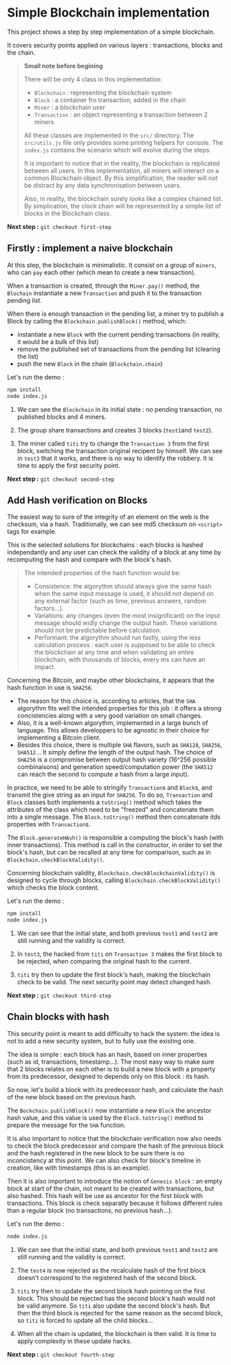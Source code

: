 # Simple Blockchain implementation

This project shows a step by step implementation of a simple blockchain.

It covers security points applied on various layers : transactions, blocks and the chain.


> **Small note before begining**
>
> There will be only 4 class in this implementation:
> - `Blockchain` : representing the blockchain system
> - `Block` : a container fro transaction, added in the chain
> - `Miner` : a blockchain user
> - `Transaction` : an object representing a transaction between 2 miners
>
> All these classes are implemented in the `src/` directory.
> The `src/utils.js` file only provides some printing helpers for console.
> The `index.js` contains the scenario which will evolve during the steps.
>
> It is important to notice that in the reality, the blockchain is replicated between all users. In this implementation, all miners will interact on a common Blockchain object.
> By this simplification, the reader will not be distract by any data synchronisation between users.
>
> Also, in reality, the blockchain surely looks like a complex chained list. By simplication, the clock chain will be represented by a simple list of blocks in the Blockchain class.


**Next step :** `git checkout first-step`



## Firstly : implement a naive blockchain

At this step, the blockchain is minimalistic.
It consist on a group of `miners`, who can `pay` each other (which mean to create a new transaction).

When a transaction is created, through the `Miner.pay()` method, the `Blochain` instantiate a new `Transaction` and push it to the transaction pending list.

When there is enough transaction in the pending list, a miner try to publish a Block by calling the `Blockchain.publishBlock()` method, which:
- instantiate a new `Block` with the current pending transactions (in reality, it would be a bulk of this list)
- remove the published set of transactions from the pending list (clearing the list)
- push the new `Block` in the chain (`Blockchain.chain`)

Let's run the demo :
```bash
npm install
node index.js
```

1. We can see the `Blockchain` in its initial state : no pending transaction, no published blocks and 4 miners.

2. The group share transactions and creates 3 blocks (`test1`and `test2`).

3. The miner called `titi` try to change the `Transaction 3` from the first block, switching the transaction original recipent by himself.
We can see in `test3` that it works, and there is no way to identify the robbery.
It is time to apply the first security point.


**Next step :** `git checkout second-step`



## Add Hash verification on Blocks

The easiest way to sure of the integrity of an element on the web is the checksum, via a hash. Traditionally, we can see md5 checksum on `<script>` tags for example.

This is the selected solutions for blockchains : each blocks is hashed independantly and any user can check the validity of a block at any time by recomputing the hash and compare with the block's hash.

> The intended properties of the hash function would be:
> * Consistence: the algorythm should always give the same hash when the same input message is used, it should not depend on any external factor (such as time, previous answers, random factors...).
> * Variations: any changes (even the most insignificant) on the input message should widly change the output hash. These variations should not be predictable before calculation.
> * Performant: the algorythm should run fastly, using the less calculation process : each user is supposed to be able to check the blockchain at any time and when validating an entire blockchain, with thousands of blocks, every ms can have an impact.

Concerning the Bitcoin, and maybe other blockchains, it appears that the hash function in use is `SHA256`.
* The reason for this choice is, according to articles, that the `SHA` algorythm fits well the intended properties for this job : it offers a strong concistencies along with a very good variation on small changes.
* Also, it is a well-known algorythm, implemented in a large bunch of language. This allows developpers to be agnostic in their choice for implementing a Bitcoin client.
* Besides this choice, there is multiple `SHA` flavors, such as `SHA128`, `SHA256`, `SHA512`... It simply define the length of the output hash. The choice of `SHA256` is a compromise between output hash variety (16^256 possible combinaisons) and generation speed/computation power (the `SHA512` can reach the second to compute a hash from a large input).

In practice, we need to be able to stringify `Transaction`s and `Block`s, and transmit the give string as an input for `SHA256`.
To do so, `Transaction` and `Block` classes both implements a `toString()` method which takes the attributes of the class which need to be "freezed" and concatenate them into a single message. The `Block.toString()` method then concatenate itds properties with `Transaction`s.

The `Block.generateHAsh()` is responsible a computing the block's hash (with inner transactions). This method is call in the constructor, in order to set the block's hash, but can be recalled at any time for comparison, such as in `Blockchain.checkBlockValidity()`.

Concerning blockchain validity, `Blockchain.checkBlockchainValidity()` is designed to cycle through blocks, calling `Blockchain.checkBlockValidity()` which checks the block content.

Let's run the demo :
```bash
npm install
node index.js
```

1. We can see that the initial state, and both previous `test1` and `test2` are still running and the validity is correct.

2. In `test3`, the hacked from `titi` on `Transaction 3` makes the first block to be rejected, when comparing the original hash to the current.

3. `titi` try then to update the first block's hash, making the blockchain check to be valid.
The next security point may detect changed hash.


**Next step :** `git checkout third-step`



## Chain blocks with hash

This security point is meant to add difficulty to hack the system: the idea is not to add a new security system, but to fully use the existing one.

The idea is simple : each block has an hash, based on inner properties (such as id, transactions, timestamp...). The most easy way to make sure that 2 blocks relates on each other is to build a new block with a property from its predecessor, designed to depends only on this block : its hash.

So now, let's build a block with its predecessor hash, and calculate the hash of the new block based on the previous hash.

The `Bockchain.publishBlock()` now instantiate a new `Block` the ancestor hash value, and this value is used by the `Block.toString()` method to prepare the message for the `SHA` function.

It is also important to notice that the blockchain verification now also needs to check the block predecessor and compare the hash of the previous block and the hash registered in the new block to be sure there is no inconcistency at this point. We can also check for block's timeline in creation, like with timestamps (this is an example).

Then it is also important to introduce the notion of `Genesis block` : an empty block at start of the chain, not meant to be created with transactions, but also hashed. This hash will be use as ancestor for the first block with transactions.
This block is check separatly because it follows different rules than a regular block (no transactions, no previous hash...).

Let's run the demo :
```bash
node index.js
```

1. We can see that the initial state, and both previous `test1` and `test2` are still running and the validity is correct.

2. The `test4` is now rejected as the recalculate hash of the first block doesn't correspond to the registered hash of the second block.

3. `titi` try then to update the second block hash pointing on the first block. This should be rejected has the second block's hash would not be valid anymore. So `titi` also update the second block's hash.
But then the third block is rejected for the same reason as the second block, so `titi` is forced to update all the child blocks...

4. When all the chain is updated, the blockchain is then valid.
It is time to apply complexity in these update hacks.


**Next step :** `git checkout fourth-step`